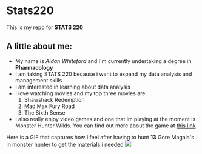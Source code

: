 # Stats220

This is my repo for **STATS 220** 

## A little about me:

* My name is *Aidan Whiteford* and I'm currently undertaking a degree in **Pharmacology**
* I am taking STATS 220 because i want to expand my data analysis and management skills
* I am interested in learning about data analysis
* I love watching movies and my top three movies are:
    1. Shawshack Redemption
    2. Mad Max Fury Road
    3. The Sixth Sense
* I also really enjoy video games and one that im playing at the moment is Monster Hunter Wilds. You can find out more about the game at [this link](https://www.monsterhunter.com/wilds/en-us/)

Here is a GIF that captures how I feel after having to hunt **13** Gore Magala's in monster hunter to get the materials i needed
![](https://media0.giphy.com/media/v1.Y2lkPTc5MGI3NjExMjYzdHgxdDN1OHo5NXpma2doNWR3b2UyMWYwaGRmbnM1dXUzZ2FndCZlcD12MV9pbnRlcm5hbF9naWZfYnlfaWQmY3Q9Zw/JwwYTeuOHhEB2/giphy.gif)
